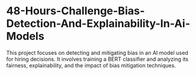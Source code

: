 # 48-Hours-Challenge-Bias-Detection-And-Explainability-In-Ai-Models
This project focuses on detecting and mitigating bias in an AI model used for hiring decisions. It involves training a BERT classifier and analyzing its fairness, explainability, and the impact of bias mitigation techniques.
